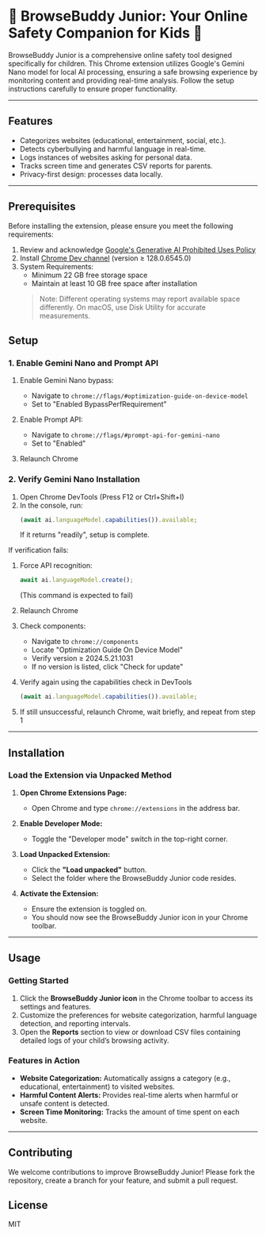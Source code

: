 # 🌟 BrowseBuddy Junior: Your Online Safety Companion for Kids 🌟

BrowseBuddy Junior is a comprehensive online safety tool designed specifically for children. This Chrome extension utilizes Google's Gemini Nano model for local AI processing, ensuring a safe browsing experience by monitoring content and providing real-time analysis. Follow the setup instructions carefully to ensure proper functionality.

---

## **Features**
- Categorizes websites (educational, entertainment, social, etc.).
- Detects cyberbullying and harmful language in real-time.
- Logs instances of websites asking for personal data.
- Tracks screen time and generates CSV reports for parents.
- Privacy-first design: processes data locally.

---

## Prerequisites

Before installing the extension, please ensure you meet the following requirements:

1. Review and acknowledge [Google's Generative AI Prohibited Uses Policy](https://policies.google.com/terms/generative-ai/use-policy)
2. Install [Chrome Dev channel](https://www.google.com/chrome/dev/) (version ≥ 128.0.6545.0)
3. System Requirements:
   - Minimum 22 GB free storage space
   - Maintain at least 10 GB free space after installation
   > Note: Different operating systems may report available space differently. On macOS, use Disk Utility for accurate measurements.

## Setup

### 1. Enable Gemini Nano and Prompt API

1. Enable Gemini Nano bypass:
   - Navigate to `chrome://flags/#optimization-guide-on-device-model`
   - Set to "Enabled BypassPerfRequirement"

2. Enable Prompt API:
   - Navigate to `chrome://flags/#prompt-api-for-gemini-nano`
   - Set to "Enabled"

3. Relaunch Chrome

### 2. Verify Gemini Nano Installation

1. Open Chrome DevTools (Press F12 or Ctrl+Shift+I)
2. In the console, run:
   ```javascript
   (await ai.languageModel.capabilities()).available;
   ```
   If it returns "readily", setup is complete.

If verification fails:

1. Force API recognition:
   ```javascript
   await ai.languageModel.create();
   ```
   (This command is expected to fail)

2. Relaunch Chrome

3. Check components:
   - Navigate to `chrome://components`
   - Locate "Optimization Guide On Device Model"
   - Verify version ≥ 2024.5.21.1031
   - If no version is listed, click "Check for update"

4. Verify again using the capabilities check in DevTools
   ```javascript
   (await ai.languageModel.capabilities()).available;
   ```

5. If still unsuccessful, relaunch Chrome, wait briefly, and repeat from step 1

---

## **Installation**
### **Load the Extension via Unpacked Method**

1. **Open Chrome Extensions Page:**  
   - Open Chrome and type `chrome://extensions` in the address bar.  

2. **Enable Developer Mode:**  
   - Toggle the "Developer mode" switch in the top-right corner.  

3. **Load Unpacked Extension:**  
   - Click the **"Load unpacked"** button.  
   - Select the folder where the BrowseBuddy Junior code resides.

4. **Activate the Extension:**  
   - Ensure the extension is toggled on.  
   - You should now see the BrowseBuddy Junior icon in your Chrome toolbar.  

---
## **Usage**
### **Getting Started**
1. Click the **BrowseBuddy Junior icon** in the Chrome toolbar to access its settings and features.  
2. Customize the preferences for website categorization, harmful language detection, and reporting intervals.  
3. Open the **Reports** section to view or download CSV files containing detailed logs of your child’s browsing activity.  

### **Features in Action**
- **Website Categorization:** Automatically assigns a category (e.g., educational, entertainment) to visited websites.  
- **Harmful Content Alerts:** Provides real-time alerts when harmful or unsafe content is detected.  
- **Screen Time Monitoring:** Tracks the amount of time spent on each website.  

---

## Contributing

We welcome contributions to improve BrowseBuddy Junior! Please fork the repository, create a branch for your feature, and submit a pull request.

## License

MIT

